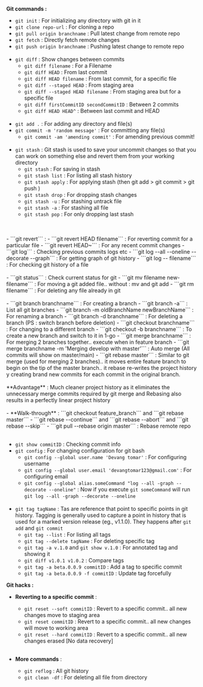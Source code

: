 **Git commands :**

- ```git init``` : For initializing any directory with git in it
- ```git clone repo-url``` : For cloning a repo
- ```git pull origin branchname``` : Pull latest change from remote repo
- ```git fetch``` : Directly fetch remote changes
- ```git push origin branchname``` : Pushing latest change to remote repo
</br></br>
- ```git diff``` : Show changes between commits
  - ```git diff filename``` : For a Filename
  - ```git diff HEAD``` : From last commit
  - ```git diff HEAD filename``` : From last commit, for a specific file
  - ```git diff --staged HEAD``` : From staging area
  - ```git diff --staged HEAD filename``` : From staging area but for a specific file
  - ```git diff firstCommitID secondCommitID``` : Between 2 commits
  - ```git diff HEAD HEAD^``` : Between last commit and HEAD
</br></br>
- ```git add .``` : For adding any directory and file(s)
- ```git commit -m 'random message'``` : For committing any file(s)
  - ```git commit -am 'amending commit'``` : For amending previous commit!
  </br>
- ```git stash``` : Git stash is used to save your uncommit changes so that you can work on something else and revert them from your working directory
  - ```git stash``` : For saving in stash
  - ```git stash list``` : For listing all stash history
  - ```git stash apply``` : For applying stash (then git add > git commit > git push )
  - ```git stash drop``` : For dropping stash changes
  - ```git stash -u``` : For stashing untrack file
  - ```git stash -a``` : For stashing all file
  - ```git stash pop``` : For only dropping last stash
</br>
</br>
- ```git revert``` :
    - ```git revert HEAD filename``` : For reverting commit for a particular file
    - ```git revert HEAD~``` : For any recent commit changes
- ```git log``` : Checking previous commits logs etc
  - ```git log --all --oneline --decorate --graph``` : For getting graph of git history
  - ```git log -- filename``` : For checking git history of a file
</br></br>
- ```git status``` : Check current status for git
- ```git mv filename new-filename``` : For moving a git added file.. without : mv and git add
- ```git rm filename``` : For deleting any file already in git
</br></br>
- ```git branch branchname``` : For creating a branch
  - ```git branch -a``` : List all git branches
  - ```git branch -m oldBranchName newBranchName``` : For renaming a branch
  - ```git branch -d branchname``` : For deleting a branch (PS : switch branch before deletion)
- ```git checkout branchname``` : For changing to a different branch
  - ```git checkout -b branchname``` : To create a new branch and switch to it in 1-go
- ```git merge branchname``` : For merging 2 branches together.. execute when in feature branch
  - ```git merge branchname -m 'Merging develop with master'``` : Auto merge (All commits will show on master/main)
- ```git rebase master``` : Similar to git merge (used for merging 2 branches).. it moves entire feature branch to begin on the tip of the master branch.. it rebase re-writes the project history y creating brand new commits for each commit in the original branch.
</br></br>**Advantage** : Much cleaner project history as it eliminates the unnecessary merge commits required by git merge and Rebasing also results in a perfectly linear project history
</br></br>
  - **Walk-through** : ```git checkout feature_branch``` and  ```git rebase master```
  - ```git rebase --continue``` and ```git rebase --abort``` and ```git rebase --skip```
  - ```git pull --rebase origin master``` : Rebase remote repo
</br></br>

- ```git show commitID``` : Checking commit info
- ```git config``` : For changing configuration for git bash
  - ```git config --global user.name 'Devang tomar'``` : For configuring username
  - ```git config --global user.email 'devangtomar123@gmail.com'``` : For configuring email
  - ```git config --global alias.someCommand "log --all -graph --decorate --oneline"``` : Now if you execute ```git someCommand``` will run ```git log --all -graph --decorate --oneline```
</br></br>
- ```git tag tagName``` : Tas are reference that point to specific points in git history. Tagging is generally used to capture a point in history that is used for a marked version release (eg., v1.1.0). They happens after ```git add``` and ```git commit```
  - ```git tag --list``` : For listing all tags
  - ```git tag --delete tagName``` : For deleting specific tag
  - ```git tag -a v.1.0``` and ```git show v.1.0``` : For annotated tag and showing it
  - ```git diff v1.0.1 v1.0.2``` : Compare tags
  - ```git tag -a beta.0.0.9 commitID``` : Add a tag to specific commit
  - ```git tag -a beta.0.0.9 -f commitID``` : Update tag forcefully

**Git hacks :**

- **Reverting to a specific commit** :
  - ```git reset --soft commitID``` : Revert to a specific commit.. all new changes move to staging area
  - ```git reset commitID``` : Revert to a specific commit.. all new changes will move to working area
  - ```git reset --hard commitID``` : Revert to a specific commit.. all new changes erased [No data recovery]
</br></br>
- **More commands** :

  - ```git reflog``` : All git history
  - ```git clean -df``` : For deleting all file from directory
